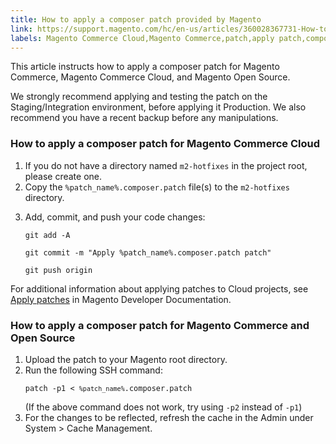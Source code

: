 ```yaml
---
title: How to apply a composer patch provided by Magento
link: https://support.magento.com/hc/en-us/articles/360028367731-How-to-apply-a-composer-patch-provided-by-Magento
labels: Magento Commerce Cloud,Magento Commerce,patch,apply patch,composer,git,how to
---
```


<p>This article instructs how to apply a composer patch for Magento Commerce, Magento Commerce Cloud, and Magento Open Source.</p>
<p class="warning">We strongly recommend applying and testing the patch on the Staging/Integration environment, before applying it Production. We also recommend you have a recent backup before any manipulations.</p>
<h3>How to apply a composer patch for Magento Commerce Cloud</h3>
<ol>
<li>If you do not have a directory named <code>m2-hotfixes</code> in the project root, please create one.</li>
<li>Copy the <code>%patch_name%.composer.patch</code> file(s) to the <code>m2-hotfixes</code> directory.</li>
<li>
<p>Add, commit, and push your code changes:</p>
<pre><code class="language-git">git add -A </code></pre>
<pre><code class="language-git">git commit -m "Apply %patch_name%.composer.patch patch"</code></pre>
<pre><code class="language-git">git push origin</code></pre>
</li>
</ol>
<p>For additional information about applying patches to Cloud projects, see <a href="https://devdocs.magento.com/cloud/project/project-patch.html">Apply patches</a> in Magento Developer Documentation.</p>
<h3>How to apply a composer patch for Magento Commerce and Open Source</h3>
<ol>
<li>Upload the patch to your Magento root directory.</li>
<li>Run the following SSH command:
<pre><code class="language-git">patch -p1 &lt; <code>%patch_name%</code>.composer.patch</code></pre>
(If the above command does not work, try using <code>-p2</code> instead of <code>-p1</code>)</li>
<li>For the changes to be reflected, refresh the cache in the Admin under System &gt; Cache Management.</li>
</ol>